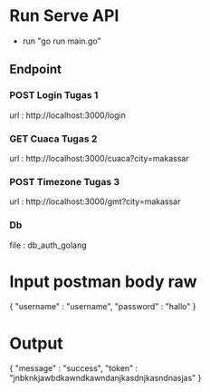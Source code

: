 # Run Serve API

* run "go run main.go"

## Endpoint 

### POST Login Tugas 1

url : http://localhost:3000/login

### GET Cuaca Tugas 2

url : http://localhost:3000/cuaca?city=makassar

### POST Timezone Tugas 3

url : http://localhost:3000/gmt?city=makassar

### Db 
file : db_auth_golang

# Input postman body raw
{
     "username" : "username",
     "password" : "hallo"
}

# Output
{
    "message" : "success",
    "token" : "jnbknkjawbdkawndkawndanjkasdnjkasndnasjas"
}


